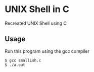 # UNIX Shell in C
Recreated UNIX Shell using C

## Usage 
Run this program using the gcc compiler

```
$ gcc smallish.c
$ ./a.out
```



